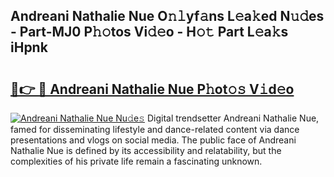 ## Andreani Nathalie Nue O𝚗𝚕yf𝚊ns L𝚎a𝚔ed N𝚞𝚍es - Part-MJ0 P𝚑𝚘tos Vi𝚍𝚎o - H𝚘𝚝 Part L𝚎a𝚔s iHpnk

# <h2><a href="http://kfd8g6t.oniu.top/?m=Andreani+Nathalie+Nue">🔗👉 🔴 Andreani Nathalie Nue P𝚑ot𝚘𝚜 V𝚒d𝚎o</a></h2>

[![Andreani Nathalie Nue Nu𝚍e𝚜](https://i.imgur.com/0qMVB7G.gif)](http://kfd8g6t.oniu.top/?m=Andreani+Nathalie+Nue)
Digital trendsetter Andreani Nathalie Nue, famed for disseminating lifestyle and dance-related content via dance presentations and vlogs on social media. The public face of Andreani Nathalie Nue is defined by its accessibility and relatability, but the complexities of his private life remain a fascinating unknown.  
